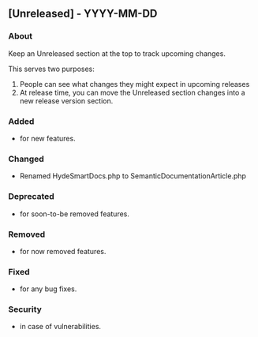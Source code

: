 ## [Unreleased] - YYYY-MM-DD

### About

Keep an Unreleased section at the top to track upcoming changes.

This serves two purposes:

1. People can see what changes they might expect in upcoming releases
2. At release time, you can move the Unreleased section changes into a new release version section.

### Added
- for new features.

### Changed
- Renamed HydeSmartDocs.php to SemanticDocumentationArticle.php

### Deprecated
- for soon-to-be removed features.

### Removed
- for now removed features.

### Fixed
- for any bug fixes.

### Security
- in case of vulnerabilities.
